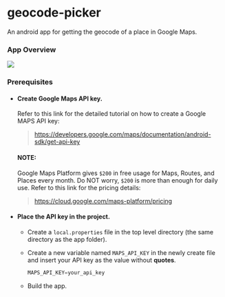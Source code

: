# geocode-picker   
  An android app for getting the geocode of a place in Google Maps.

### App Overview 
![](https://media.giphy.com/media/2wZO1lXK783qIVtURG/giphy.gif)

### Prerequisites   
* #### Create Google Maps API key.   
  Refer to this link for the detailed tutorial on how to create a Google MAPS API key:

  > https://developers.google.com/maps/documentation/android-sdk/get-api-key   
  
  
  #### NOTE: 
    Google Maps Platform gives ``$200`` in free usage for Maps, Routes, and Places every month. 
    Do NOT worry, ``$200`` is more than enough for daily use. Refer to this link for the pricing details: 
    > https://cloud.google.com/maps-platform/pricing   
    
    
* #### Place the API key in the project.   
    * Create a ``local.properties`` file in the top level directory (the same directory as the app folder).
    * Create a new variable named ``MAPS_API_KEY`` in the newly create file and insert your API key as the value without **quotes**.

        ```kotlin
        MAPS_API_KEY=your_api_key
        ```
    * Build the app.
